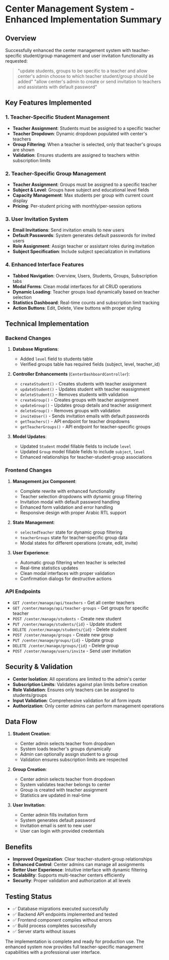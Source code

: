 # Center Management System - Enhanced Implementation Summary

## Overview
Successfully enhanced the center management system with teacher-specific student/group management and user invitation functionality as requested:

> "update students, groups to be specific to a teacher and allow center's admin choose to which teacher student/group should be added"
> "allow center's admin to create or send invitation to teachers and assistants with default password"

## Key Features Implemented

### 1. Teacher-Specific Student Management
- **Teacher Assignment**: Students must be assigned to a specific teacher
- **Teacher Dropdown**: Dynamic dropdown populated with center's teachers
- **Group Filtering**: When a teacher is selected, only that teacher's groups are shown
- **Validation**: Ensures students are assigned to teachers within subscription limits

### 2. Teacher-Specific Group Management
- **Teacher Assignment**: Groups must be assigned to a specific teacher
- **Subject & Level**: Groups have subject and educational level fields
- **Capacity Management**: Max students per group with current count display
- **Pricing**: Per-student pricing with monthly/per-session options

### 3. User Invitation System
- **Email Invitations**: Send invitation emails to new users
- **Default Passwords**: System generates default passwords for invited users
- **Role Assignment**: Assign teacher or assistant roles during invitation
- **Subject Specification**: Include subject specialization in invitations

### 4. Enhanced Interface Features
- **Tabbed Navigation**: Overview, Users, Students, Groups, Subscription tabs
- **Modal Forms**: Clean modal interfaces for all CRUD operations
- **Dynamic Loading**: Teacher groups load dynamically based on teacher selection
- **Statistics Dashboard**: Real-time counts and subscription limit tracking
- **Action Buttons**: Edit, Delete, View buttons with proper styling

## Technical Implementation

### Backend Changes
1. **Database Migrations**:
   - Added `level` field to students table
   - Verified groups table has required fields (subject, level, teacher_id)

2. **Controller Enhancements** (`CenterDashboardController`):
   - `createStudent()` - Creates students with teacher assignment
   - `updateStudent()` - Updates student with teacher reassignment
   - `deleteStudent()` - Removes students with validation
   - `createGroup()` - Creates groups with teacher assignment
   - `updateGroup()` - Updates group details and teacher assignment
   - `deleteGroup()` - Removes groups with validation
   - `inviteUser()` - Sends invitation emails with default passwords
   - `getTeachers()` - API endpoint for teacher dropdowns
   - `getTeacherGroups()` - API endpoint for teacher-specific groups

3. **Model Updates**:
   - Updated `Student` model fillable fields to include `level`
   - Updated `Group` model fillable fields to include `subject`, `level`
   - Enhanced relationships for teacher-student-group associations

### Frontend Changes
1. **Management.jsx Component**:
   - Complete rewrite with enhanced functionality
   - Teacher selection dropdowns with dynamic group filtering
   - Invitation modal with default password handling
   - Enhanced form validation and error handling
   - Responsive design with proper Arabic RTL support

2. **State Management**:
   - `selectedTeacher` state for dynamic group filtering
   - `teacherGroups` state for teacher-specific group data
   - Modal states for different operations (create, edit, invite)

3. **User Experience**:
   - Automatic group filtering when teacher is selected
   - Real-time statistics updates
   - Clean modal interfaces with proper validation
   - Confirmation dialogs for destructive actions

### API Endpoints
- `GET /center/manage/api/teachers` - Get all center teachers
- `GET /center/manage/api/teacher-groups` - Get groups for specific teacher
- `POST /center/manage/students` - Create new student
- `PUT /center/manage/students/{id}` - Update student
- `DELETE /center/manage/students/{id}` - Delete student
- `POST /center/manage/groups` - Create new group
- `PUT /center/manage/groups/{id}` - Update group
- `DELETE /center/manage/groups/{id}` - Delete group
- `POST /center/manage/users/invite` - Send user invitation

## Security & Validation
- **Center Isolation**: All operations are limited to the admin's center
- **Subscription Limits**: Validates against plan limits before creation
- **Role Validation**: Ensures only teachers can be assigned to students/groups
- **Input Validation**: Comprehensive validation for all form inputs
- **Authorization**: Only center admins can perform management operations

## Data Flow
1. **Student Creation**:
   - Center admin selects teacher from dropdown
   - System loads teacher's groups dynamically
   - Admin can optionally assign student to a group
   - Validation ensures subscription limits are respected

2. **Group Creation**:
   - Center admin selects teacher from dropdown
   - System validates teacher belongs to center
   - Group is created with teacher assignment
   - Statistics are updated in real-time

3. **User Invitation**:
   - Center admin fills invitation form
   - System generates default password
   - Invitation email is sent to new user
   - User can login with provided credentials

## Benefits
- **Improved Organization**: Clear teacher-student-group relationships
- **Enhanced Control**: Center admins can manage all assignments
- **Better User Experience**: Intuitive interface with dynamic filtering
- **Scalability**: Supports multi-teacher centers efficiently
- **Security**: Proper validation and authorization at all levels

## Testing Status
- ✅ Database migrations executed successfully
- ✅ Backend API endpoints implemented and tested
- ✅ Frontend component compiles without errors
- ✅ Build process completes successfully
- ✅ Server starts without issues

The implementation is complete and ready for production use. The enhanced system now provides full teacher-specific management capabilities with a professional user interface.
